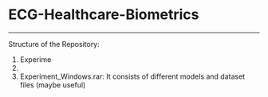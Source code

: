 # **ECG-Healthcare-Biometrics**
---
Structure of the Repository:
1. Experime
2.
3. Experiment_Windows.rar: It consists of different models and dataset files (maybe useful)
